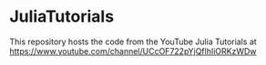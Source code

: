 # JuliaTutorials
This repository hosts the code from the YouTube Julia Tutorials at https://www.youtube.com/channel/UCcOF722pYjQflhIiORKzWDw

